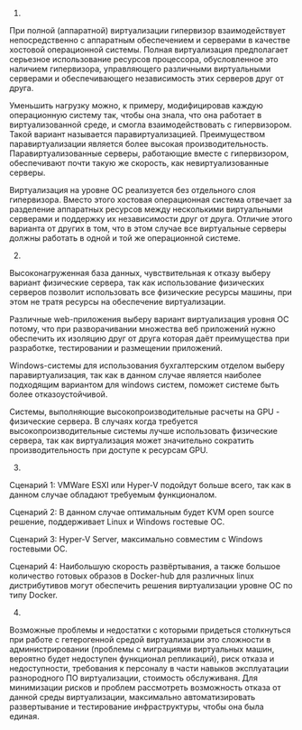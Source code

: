 1.

При полной (аппаратной) виртуализации гипервизор взаимодействует непосредственно с аппаратным обеспечением и серверами в качестве хостовой операционной системы.
Полная виртуализация предполагает серьезное использование ресурсов процессора, обусловленное это наличием гипервизора, управляющего различными виртуальными серверами и обеспечивающего независимость этих серверов друг от друга.

Уменьшить нагрузку можно, к примеру, модифицировав каждую операционную систему так, чтобы она знала, что она работает в виртуализованной среде, и смогла взаимодействовать с гипервизором. 
Такой вариант называется паравиртуализацией. Преимуществом паравиртуализации является более высокая производительность.
Паравиртуализованные серверы, работающие вместе с гипервизором, обеспечивают почти такую же скорость, как невиртуализованные серверы. 

Виртуализация на уровне ОС реализуется без отдельного слоя гипервизора.
Вместо этого хостовая операционная система отвечает за разделение аппаратных ресурсов между несколькими виртуальными серверами и поддержку их независимости друг от друга. 
Отличие этого варианта от других в том, что в этом случае все виртуальные серверы должны работать в одной и той же операционной системе.

2.

Высоконагруженная база данных, чувствительная к отказу выберу вариант физические сервера, так как использование физических серверов позволит использовать все физические ресурсы машины, при этом не тратя ресурсы на обеспечение виртуализации.

Различные web-приложения выберу вариант виртуализация уровня ОС потому, что при разворачивании множества веб приложений нужно обеспечить их изоляцию друг от друга которая даёт преимущества при разработке, тестировании и размещении приложений.

Windows-системы для использования бухгалтерским отделом выберу паравиртуализация, так как в данном случае является наиболее подходящим вариантом для windows систем, поможет системе быть более отказоустойчивой.

Системы, выполняющие высокопроизводительные расчеты на GPU - физические сервера. В случаях когда требуется высокопроизводительные системы лучше использовать физические сервера, так как виртуализация может значительно сократить производительность при доступе к ресурсам GPU.

3.

Сценарий 1: VMWare ESXI или Hyper-V подойдут больше всего, так как в данном случае обладают требуемым функционалом.

Сценарий 2: В данном случае оптимальным будет KVM open source решение, поддерживает Linux и Windows гостевые ОС.

Сценарий 3: Hyper-V Server, максимально совместим c Windows гостевыми ОС.

Сценарий 4: Наибольшую скорость развёртывания, а также большое количество готовых образов в Docker-hub для различных linux дистрибутивов могут обеспечить решения виртуализации уровне ОС по типу Docker.

4.

Возможные проблемы и недостатки с которыми придеться столкнуться при работе с гетерогенной средой виртуализации это сложности в администрировании (проблемы с миграциями виртуальных машин, вероятно будет недоступен функционал репликаций), риск отказа и недоступности, требования к персоналу в части навыков эксплуатации разнородного ПО виртуализации, стоимость обслуживаня. Для минимизации рисков и проблем рассмотреть возможность отказа от данной среды виртуализации, максимально автоматизировать развертывание и тестирование инфраструктуры, чтобы она была единая.  



